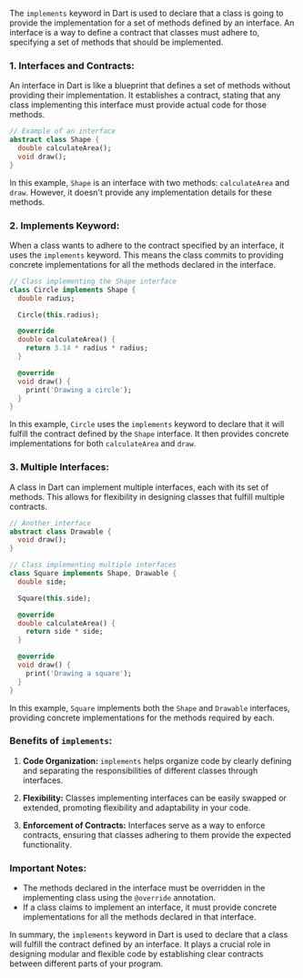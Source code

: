 The `implements` keyword in Dart is used to declare that a class is going to provide the implementation for a set of methods defined by an interface. An interface is a way to define a contract that classes must adhere to, specifying a set of methods that should be implemented.

### 1. **Interfaces and Contracts:**

An interface in Dart is like a blueprint that defines a set of methods without providing their implementation. It establishes a contract, stating that any class implementing this interface must provide actual code for those methods.

```dart
// Example of an interface
abstract class Shape {
  double calculateArea();
  void draw();
}
```

In this example, `Shape` is an interface with two methods: `calculateArea` and `draw`. However, it doesn't provide any implementation details for these methods.

### 2. **Implements Keyword:**

When a class wants to adhere to the contract specified by an interface, it uses the `implements` keyword. This means the class commits to providing concrete implementations for all the methods declared in the interface.

```dart
// Class implementing the Shape interface
class Circle implements Shape {
  double radius;

  Circle(this.radius);

  @override
  double calculateArea() {
    return 3.14 * radius * radius;
  }

  @override
  void draw() {
    print('Drawing a circle');
  }
}
```

In this example, `Circle` uses the `implements` keyword to declare that it will fulfill the contract defined by the `Shape` interface. It then provides concrete implementations for both `calculateArea` and `draw`.

### 3. **Multiple Interfaces:**

A class in Dart can implement multiple interfaces, each with its set of methods. This allows for flexibility in designing classes that fulfill multiple contracts.

```dart
// Another interface
abstract class Drawable {
  void draw();
}

// Class implementing multiple interfaces
class Square implements Shape, Drawable {
  double side;

  Square(this.side);

  @override
  double calculateArea() {
    return side * side;
  }

  @override
  void draw() {
    print('Drawing a square');
  }
}
```

In this example, `Square` implements both the `Shape` and `Drawable` interfaces, providing concrete implementations for the methods required by each.

### Benefits of `implements`:

1. **Code Organization:** `implements` helps organize code by clearly defining and separating the responsibilities of different classes through interfaces.

2. **Flexibility:** Classes implementing interfaces can be easily swapped or extended, promoting flexibility and adaptability in your code.

3. **Enforcement of Contracts:** Interfaces serve as a way to enforce contracts, ensuring that classes adhering to them provide the expected functionality.

### Important Notes:

- The methods declared in the interface must be overridden in the implementing class using the `@override` annotation.
- If a class claims to implement an interface, it must provide concrete implementations for all the methods declared in that interface.

In summary, the `implements` keyword in Dart is used to declare that a class will fulfill the contract defined by an interface. It plays a crucial role in designing modular and flexible code by establishing clear contracts between different parts of your program.